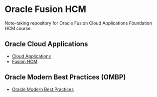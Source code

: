 # Oracle Fusion HCM

Note-taking repository for Oracle Fusion Cloud Applications Foundation HCM course.

## Oracle Cloud Applications

- [Cloud Applications](./docs/cloud_apps.md)
- [Fusion HCM](./docs/fusion_hcm.md)

## Oracle Modern Best Practices (OMBP)

- [Oracle Modern Best Practices](./docs/ombp.md)